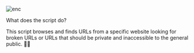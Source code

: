 
![enc](https://github.com/helguyuser1/Parameter-Scaler/assets/129449907/eb01bf77-4845-4b5e-a8f8-c0a9c9f83846)

What does the script do?

This script browses and finds URLs from a specific website looking for broken URLs or URLs that should be private and inaccessible to the general public. 🎁📂
